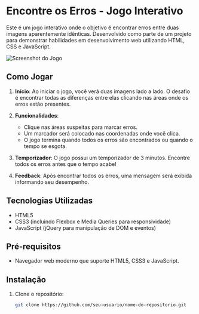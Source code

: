 # Encontre os Erros - Jogo Interativo

Este é um jogo interativo onde o objetivo é encontrar erros entre duas imagens aparentemente idênticas. Desenvolvido como parte de um projeto para demonstrar habilidades em desenvolvimento web utilizando HTML, CSS e JavaScript.

![Screenshot do Jogo]([screenshots/screenshot.png](https://github.com/Jrodrygues/Jogo-7-Erros/blob/main/7%20erros.jpg))

## Como Jogar

1. **Início**: Ao iniciar o jogo, você verá duas imagens lado a lado. O desafio é encontrar todas as diferenças entre elas clicando nas áreas onde os erros estão presentes.

2. **Funcionalidades**:
   - Clique nas áreas suspeitas para marcar erros.
   - Um marcador será colocado nas coordenadas onde você clica.
   - O jogo termina quando todos os erros são encontrados ou quando o tempo se esgota.

3. **Temporizador**: O jogo possui um temporizador de 3 minutos. Encontre todos os erros antes que o tempo acabe!

4. **Feedback**: Após encontrar todos os erros, uma mensagem será exibida informando seu desempenho.

## Tecnologias Utilizadas

- HTML5
- CSS3 (incluindo Flexbox e Media Queries para responsividade)
- JavaScript (jQuery para manipulação de DOM e eventos)

## Pré-requisitos

- Navegador web moderno que suporte HTML5, CSS3 e JavaScript.

## Instalação

1. Clone o repositório:
   ```bash
   git clone https://github.com/seu-usuario/nome-do-repositorio.git
